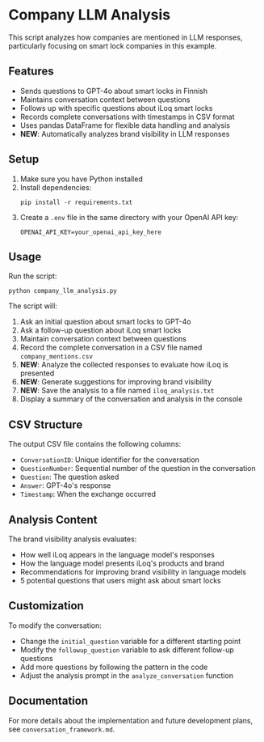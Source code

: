 # Company LLM Analysis

This script analyzes how companies are mentioned in LLM responses, particularly focusing on smart lock companies in this example.

## Features

- Sends questions to GPT-4o about smart locks in Finnish
- Maintains conversation context between questions
- Follows up with specific questions about iLoq smart locks
- Records complete conversations with timestamps in CSV format
- Uses pandas DataFrame for flexible data handling and analysis
- **NEW**: Automatically analyzes brand visibility in LLM responses

## Setup

1. Make sure you have Python installed
2. Install dependencies:
   ```
   pip install -r requirements.txt
   ```
3. Create a `.env` file in the same directory with your OpenAI API key:
   ```
   OPENAI_API_KEY=your_openai_api_key_here
   ```

## Usage

Run the script:
```
python company_llm_analysis.py
```

The script will:
1. Ask an initial question about smart locks to GPT-4o
2. Ask a follow-up question about iLoq smart locks
3. Maintain conversation context between questions
4. Record the complete conversation in a CSV file named `company_mentions.csv`
5. **NEW**: Analyze the collected responses to evaluate how iLoq is presented
6. **NEW**: Generate suggestions for improving brand visibility
7. **NEW**: Save the analysis to a file named `iloq_analysis.txt`
8. Display a summary of the conversation and analysis in the console

## CSV Structure

The output CSV file contains the following columns:
- `ConversationID`: Unique identifier for the conversation
- `QuestionNumber`: Sequential number of the question in the conversation
- `Question`: The question asked
- `Answer`: GPT-4o's response
- `Timestamp`: When the exchange occurred

## Analysis Content

The brand visibility analysis evaluates:
- How well iLoq appears in the language model's responses
- How the language model presents iLoq's products and brand
- Recommendations for improving brand visibility in language models
- 5 potential questions that users might ask about smart locks

## Customization

To modify the conversation:
- Change the `initial_question` variable for a different starting point
- Modify the `followup_question` variable to ask different follow-up questions
- Add more questions by following the pattern in the code
- Adjust the analysis prompt in the `analyze_conversation` function

## Documentation

For more details about the implementation and future development plans, see `conversation_framework.md`.